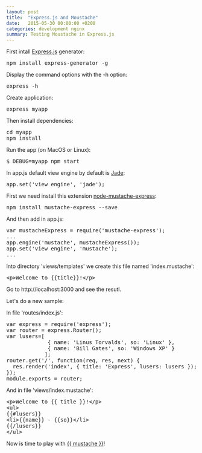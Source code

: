 ```yaml
---
layout: post
title:  "Express.js and Moustache"
date:   2015-05-30 00:00:00 +0200
categories: development nginx
summary: Testing Moustache in Express.js
---
```


First intall [Express.js][express.js] generator:

<pre>
npm install express-generator -g
</pre>

Display the command options with the -h option:

<pre>
express -h
</pre>

Create application:

<pre>
express myapp
</pre>

Then install dependencies:

<pre>
cd myapp 
npm install
</pre>

Run the app (on MacOS or Linux):

<pre>
$ DEBUG=myapp npm start
</pre>

In app.js default view engine by default is [Jade][jade]:

<pre>
app.set('view engine', 'jade');
</pre>

First we need install this extension [node-mustache-express][node-mustache-express]:

<pre>
npm install mustache-express --save
</pre>

And then add in app.js:

<pre>
var mustacheExpress = require('mustache-express');
...
app.engine('mustache', mustacheExpress());
app.set('view engine', 'mustache');
...
</pre>

Into directory 'views/templates' we create this file named 'index.mustache':

<pre>
&lt;p&gt;Welcome to {{title}}!&lt;/p&gt;
</pre>

Go to http://localhost:3000 and see the resutl.

Let's do a new sample:

In file 'routes/index.js':

<pre>
var express = require('express');
var router = express.Router();
var lusers=[
			 { name: 'Linus Torvalds', so: 'Linux' },
			 { name: 'Bill Gates', so: 'Windows XP' }
		    ];
router.get('/', function(req, res, next) {
  res.render('index', { title: 'Express', lusers: lusers });
});
module.exports = router;
</pre>

And in file 'views/index.mustache':

<pre>
&lt;p&gt;Welcome to {{ title }}!&lt;/p&gt;
&lt;ul&gt;
{{#lusers}}
&lt;li>{{name}} - {{so}}&lt;/li&gt;
{{/lusers}}
&lt;/ul&gt;
</pre>

Now is time to play with [{{ mustache }}][mustache]!


[express.js]: http://expressjs.com/
[jade]: http://jade-lang.com/
[node-mustache-express]: https://github.com/bryanburgers/node-mustache-express
[mustache]: https://github.com/janl/mustache.js

